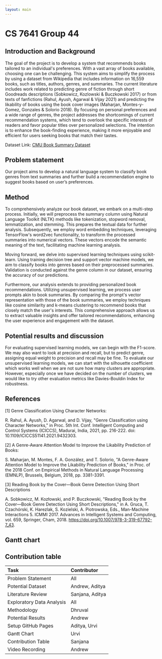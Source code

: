 ```yaml
---
layout: main
---
```

# CS 7641 Group 44 

## Introduction and Background

The goal of the project is to develop a system that recommends books tailored to an individual's preferences. With a vast array of books available, choosing one can be challenging. This system aims to simplify the process by using a dataset from Wikipedia that includes information on 16,559 books, such as titles, authors, genres, and summaries. The current literature includes work related to predicting genre of fiction through short Goodreads descriptions (Sobkowicz, Kozlowski & Buczkowski 2017) or from texts of fanfictions (Rahul, Ayush, Agarwal & Vijay 2021) and predicting the likability of books using the book cover images (Maharjan, Montes-y-Gomez, Gonzales & Solorio 2018). By focusing on personal preferences and a wide range of genres, the project addresses the shortcomings of current recommendation systems, which tend to overlook the specific interests of readers and favor popular titles over personalized selections. The intention is to enhance the book-finding experience, making it more enjoyable and efficient for users seeking books that match their tastes. 

 

Dataset Link: [CMU Book Summary Dataset](https://www.kaggle.com/datasets/ymaricar/cmu-book-summary-dataset)


## Problem statement

Our project aims to develop a natural language system to classify book genres from text summaries and further build a recommendation engine to suggest books based on user’s preferences. 

 

## Method

To comprehensively analyze our book dataset, we embark on a multi-step process. Initially, we will preprocess the summary column using Natural Language Toolkit (NLTK) methods like tokenization, stopword removal, lemmatization, and stemming. This prepares the textual data for further analysis. Subsequently, we employ word embedding techniques, leveraging TensorFlow's word2vec functionality, to transform the processed summaries into numerical vectors. These vectors encode the semantic meaning of the text, facilitating machine learning analysis. 

Moving forward, we delve into supervised learning techniques using scikit-learn. Using training decision tree and support vector machine models, we aim to classify books into genres based on their preprocessed summaries. Validation is conducted against the genre column in our dataset, ensuring the accuracy of our predictions. 

Furthermore, our analysis extends to providing personalized book recommendations. Utilizing unsupervised learning, we process user prompts akin to book summaries. By comparing the prompt's vector representation with those of the book summaries, we employ techniques like cosine similarity and k-means clustering to recommend books that closely match the user's interests. This comprehensive approach allows us to extract valuable insights and offer tailored recommendations, enhancing the user experience and engagement with the dataset. 

 

## Potential results and discussion

For evaluating supervised learning models, we can begin with the F1-score. We may also want to look at precision and recall, but to predict genre, assigning equal weight to precision and recall may be fine. To evaluate our unsupervised learning models, we can start with the silhouette coefficient which works well when we are not sure how many clusters are appropriate. However, especially once we have decided on the number of clusters, we would like to try other evaluation metrics like Davies-Bouldin Index for robustness. 

 


## References

[1] Genre Classification Using Character Networks: 

R. Rahul, A. Ayush, D. Agarwal, and D. Vijay, "Genre Classification using Character Networks," in Proc. 5th Int. Conf. Intelligent Computing and Control Systems (ICICCS), Madurai, India, 2021, pp. 216-222. doi: 10.1109/ICICCS51141.2021.9432303. 

 

[2] A Genre-Aware Attention Model to Improve the Likability Prediction of Books: 

S. Maharjan, M. Montes, F. A. González, and T. Solorio, "A Genre-Aware Attention Model to Improve the Likability Prediction of Books," in Proc. of the 2018 Conf. on Empirical Methods in Natural Language Processing (EMNLP), Brussels, Belgium, 2018, pp. 3381-3391. 

 

[3] Reading Book by the Cover—Book Genre Detection Using Short Descriptions 

A. Sobkowicz, M. Kozłowski, and P. Buczkowski, "Reading Book by the Cover—Book Genre Detection Using Short Descriptions," in A. Gruca, T. Czachórski, K. Harezlak, S. Kozielski, A. Piotrowska, Eds., Man-Machine Interactions 5. ICMMI 2017. Advances in Intelligent Systems and Computing, vol. 659, Springer, Cham, 2018. https://doi.org/10.1007/978-3-319-67792-7_43. 

 
## Gantt chart

<object data="assets/css/ML_GanttChart.pdf" width="1000" height="1000" type='application/pdf'></object>

## Contribution table

|           Task           |   Contributor   |
|:-----------------------|:-------------|
|     Problem Statement     |  All   |
|     Potential Dataset     | Andrew, Aditya  |
|     Literature Review     | Sanjana, Aditya |
| Exploratory Data Analysis |       All       |
|        Methodology        |     Dhruval     |
|     Potential Results     |     Andrew      |
|    Setup GitHub Pages     |  Aditya, Urvi   |
|        Gantt Chart        |      Urvi       |
|    Contribution Table     |     Sanjana     |
|      Video Recording      |     Andrew      |


<!-- ---
layout: default
---

Text can be **bold**, _italic_, or ~~strikethrough~~.

[Link to another page](./another-page.html).

There should be whitespace between paragraphs.

There should be whitespace between paragraphs. We recommend including a README, or a file with information about your project.

# Header 1

This is a normal paragraph following a header. GitHub is a code hosting platform for version control and collaboration. It lets you and others work together on projects from anywhere.

## Header 2

> This is a blockquote following a header.
>
> When something is important enough, you do it even if the odds are not in your favor.

### Header 3

```js
// Javascript code with syntax highlighting.
var fun = function lang(l) {
  dateformat.i18n = require('./lang/' + l)
  return true;
}
```

```ruby
# Ruby code with syntax highlighting
GitHubPages::Dependencies.gems.each do |gem, version|
  s.add_dependency(gem, "= #{version}")
end
```

#### Header 4

*   This is an unordered list following a header.
*   This is an unordered list following a header.
*   This is an unordered list following a header.

##### Header 5

1.  This is an ordered list following a header.
2.  This is an ordered list following a header.
3.  This is an ordered list following a header.

###### Header 6

| head1        | head two          | three |
|:-------------|:------------------|:------|
| ok           | good swedish fish | nice  |
| out of stock | good and plenty   | nice  |
| ok           | good `oreos`      | hmm   |
| ok           | good `zoute` drop | yumm  |

### There's a horizontal rule below this.

* * *

### Here is an unordered list:

*   Item foo
*   Item bar
*   Item baz
*   Item zip

### And an ordered list:

1.  Item one
1.  Item two
1.  Item three
1.  Item four

### And a nested list:

- level 1 item
  - level 2 item
  - level 2 item
    - level 3 item
    - level 3 item
- level 1 item
  - level 2 item
  - level 2 item
  - level 2 item
- level 1 item
  - level 2 item
  - level 2 item
- level 1 item

### Small image

![Octocat](https://github.githubassets.com/images/icons/emoji/octocat.png)

### Large image

![Branching](https://guides.github.com/activities/hello-world/branching.png)


### Definition lists can be used with HTML syntax.

<dl>
<dt>Name</dt>
<dd>Godzilla</dd>
<dt>Born</dt>
<dd>1952</dd>
<dt>Birthplace</dt>
<dd>Japan</dd>
<dt>Color</dt>
<dd>Green</dd>
</dl>

```
Long, single-line code blocks should not wrap. They should horizontally scroll if they are too long. This line should be long enough to demonstrate this.
```

```
The final element.
``` -->
